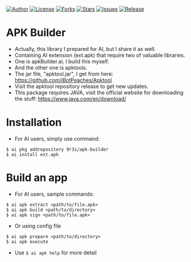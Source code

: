 
[![Author](https://img.shields.io/badge/author-9r3i-lightgrey.svg)](https://github.com/9r3i)
[![License](https://img.shields.io/github/license/9r3i/apkbuilder.svg)](https://github.com/9r3i/apkbuilder/blob/master/license.txt)
[![Forks](https://img.shields.io/github/forks/9r3i/apkbuilder.svg)](https://github.com/9r3i/apkbuilder/network)
[![Stars](https://img.shields.io/github/stars/9r3i/apkbuilder.svg)](https://github.com/9r3i/apkbuilder/stargazers)
[![Issues](https://img.shields.io/github/issues/9r3i/apkbuilder.svg)](https://github.com/9r3i/apkbuilder/issues)
[![Release](https://img.shields.io/github/release/9r3i/apkbuilder.svg)](https://github.com/9r3i/apkbuilder/releases)


# APK Builder
- Actually, this library I prepared for AI, but I share it as well.
- Containing AI extension (ext.apk) that require two of valuable libraries.
- One is apkBuilder.ai, I build this myself.
- And the other one is apktools.
- The jar file, "apktool.jar", I get from here: https://github.com/iBotPeaches/Apktool
- Visit the apktool repository release to get new updates.
- This package requires JAVA, visit the official website for downloading the stuff: https://www.java.com/en/download/


# Installation
- For AI users, simply use command:

```
$ ai pkg addrepository 9r3i/apk-builder
$ ai install ext.apk
```


# Build an app
- For AI users, sample commands:

```
$ ai apk extract <path/to/file.apk>
$ ai apk build <path/to/directory>
$ ai apk sign <path/to/file.apk>
```

- Or using config file

```
$ ai apk prepare <path/to/directory>
$ ai apk execute
```

- Use ```$ ai apk help``` for more detail



